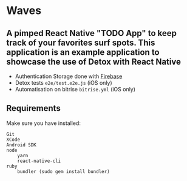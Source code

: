 # Waves

## A pimped React Native "TODO App" to keep track of your favorites surf spots. This application is an example application to showcase the use of Detox with React Native

* Authentication Storage done with [Firebase](https://firebase.google.com/)
* Detox tests `e2e/test.e2e.js` (iOS only)
* Automatisation on bitrise `bitrise.yml` (iOS only)

## Requirements

Make sure you have installed:

    Git
    XCode
    Android SDK
    node
        yarn
        react-native-cli
    ruby
        bundler (sudo gem install bundler)

